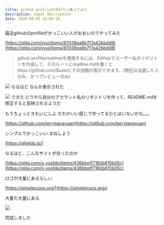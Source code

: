 ```yaml
---
title: github profileの流行りに乗ってみた
description: input description
date: 2020-08-01 16:04:28
---
```


最近githubのprofileがかっこいい人がおおいのでやってみた

[https://qiita.com/syui/items/67038ea6b7f7a42bbdd8](https://qiita.com/syui/items/67038ea6b7f7a42bbdd8)

>github profile(readme)を使用するには、GitHubでユーザー名のリポジトリを作成して、そのルートにreadme.mdを置くとhttps://github.com/$userにその投稿が表示できます。(現在は当選した人のみ、かつプレビューのみ)

![](/assets/images/posts/github_profile_markdown.png)
なるほど
なんか表示された

![](/assets/images/posts/github_profile_create.png)
できた
どうやら自分のアカウント名のリポジトリを作って、README.mdを修正すると反映されるようだ

もうちょっときれいにしよ
だれかいい感じで作ってるひとはいないかな。。。

[https://github.com/terrytangyuan](https://github.com/terrytangyuan)

シンプルでかっこいい
まねしよう

[https://shields.io/]

なるほど、こんなサイトが合ったのか

[https://qiita.com/s-yoshiki/items/436bbe1f7160b610b05c](https://qiita.com/s-yoshiki/items/436bbe1f7160b610b05c)

ロゴが大量にあるらしい

[https://simpleicons.org/](https://simpleicons.org/)

大量だ大量にある

![](/assets/images/posts/github_profile_complete.png)

完成しました



